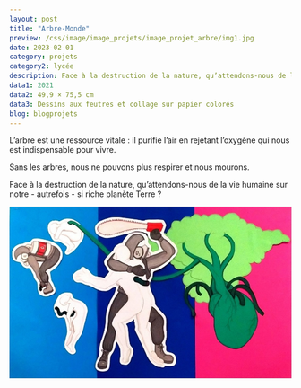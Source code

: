 ```yaml
---
layout: post
title: "Arbre-Monde"
preview: /css/image/image_projets/image_projet_arbre/img1.jpg
date: 2023-02-01
category: projets 
category2: lycée
description: Face à la destruction de la nature, qu’attendons-nous de la vie sur Terre ?
data1: 2021
data2: 49,9 × 75,5 cm
data3: Dessins aux feutres et collage sur papier colorés
blog: blogprojets
---
```


L’arbre est une ressource vitale : il purifie l’air en rejetant l’oxygène qui nous est indispensable pour vivre.

Sans les arbres, nous ne pouvons plus respirer et nous mourons.

Face à la destruction de la nature, qu’attendons-nous de la vie humaine sur notre - autrefois - si riche planète Terre ?

<img onclick="Zoom(this)" class="img-gallery" src="/css/image/image_projets/image_projet_arbre/img1.jpg">
